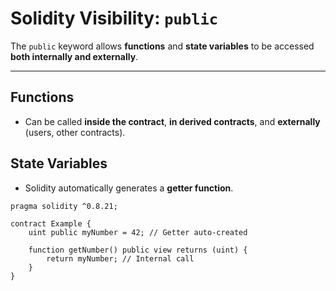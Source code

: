 # Solidity Visibility: `public`

The `public` keyword allows **functions** and **state variables** to be accessed **both internally and externally**.

---

## Functions
- Can be called **inside the contract**, **in derived contracts**, and **externally** (users, other contracts).

## State Variables
- Solidity automatically generates a **getter function**.

```solidity
pragma solidity ^0.8.21;

contract Example {
    uint public myNumber = 42; // Getter auto-created

    function getNumber() public view returns (uint) {
        return myNumber; // Internal call
    }
}
